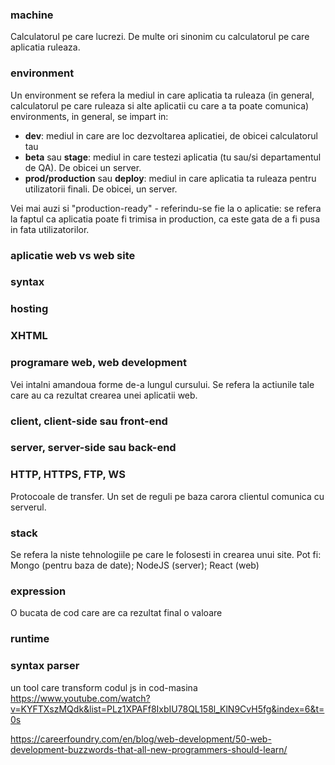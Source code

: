 ### machine
Calculatorul pe care lucrezi. De multe ori sinonim cu calculatorul pe care aplicatia ruleaza.

### environment
Un environment se refera la mediul in care aplicatia ta ruleaza (in general, calculatorul pe care ruleaza si alte aplicatii cu care a ta poate comunica)
environments, in general, se impart in:
- **dev**: mediul in care are loc dezvoltarea aplicatiei, de obicei calculatorul tau
- **beta** sau **stage**: mediul in care testezi aplicatia (tu sau/si departamentul de QA). De obicei un server.
- **prod/production** sau **deploy**: mediul in care aplicatia ta ruleaza pentru utilizatorii finali. De obicei, un server.

Vei mai auzi si "production-ready" - referindu-se fie la o aplicatie: se refera la faptul ca aplicatia poate fi trimisa in production, ca este gata de a fi pusa in fata utilizatorilor.

### aplicatie web vs web site


### syntax


### hosting


### XHTML


### programare web, web development
Vei intalni amandoua forme de-a lungul cursului. Se refera la actiunile tale care au ca rezultat crearea unei aplicatii web.



### client, client-side sau front-end



### server, server-side sau back-end


### HTTP, HTTPS, FTP, WS
Protocoale de transfer. Un set de reguli pe baza carora clientul comunica cu serverul.


### stack
Se refera la niste tehnologiile pe care le folosesti in crearea unui site.
Pot fi: Mongo (pentru baza de date); NodeJS (server); React (web)


### expression
O bucata de cod care are ca rezultat final o valoare

### runtime

### syntax parser
un tool care transform codul js in cod-masina
https://www.youtube.com/watch?v=KYFTXszMQdk&list=PLz1XPAFf8IxbIU78QL158l_KlN9CvH5fg&index=6&t=0s


https://careerfoundry.com/en/blog/web-development/50-web-development-buzzwords-that-all-new-programmers-should-learn/